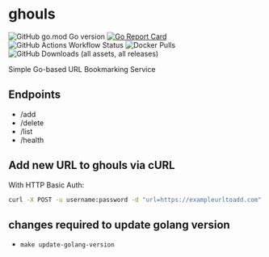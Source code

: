 # ghouls

![GitHub go.mod Go version](https://img.shields.io/github/go-mod/go-version/toozej/ghouls)
[![Go Report Card](https://goreportcard.com/badge/github.com/toozej/ghouls)](https://goreportcard.com/report/github.com/toozej/ghouls)
![GitHub Actions Workflow Status](https://img.shields.io/github/actions/workflow/status/toozej/ghouls/cicd.yaml)
![Docker Pulls](https://img.shields.io/docker/pulls/toozej/ghouls)
![GitHub Downloads (all assets, all releases)](https://img.shields.io/github/downloads/toozej/ghouls/total)

Simple Go-based URL Bookmarking Service

## Endpoints
- /add
- /delete
- /list
- /health

## Add new URL to ghouls via cURL
With HTTP Basic Auth:
```bash
curl -X POST -u username:password -d "url=https://exampleurltoadd.com" http://ghouls-hostname-here/add
```

## changes required to update golang version
- `make update-golang-version`
